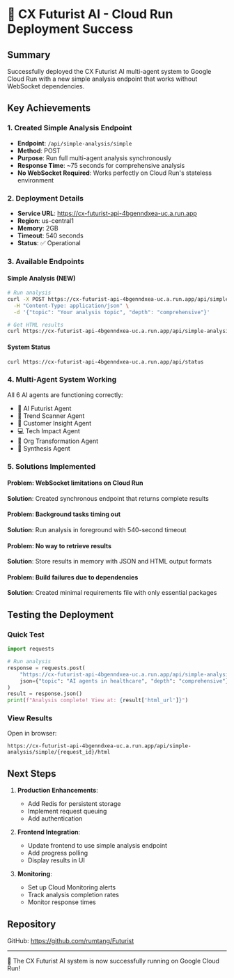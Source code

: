 # 🎉 CX Futurist AI - Cloud Run Deployment Success

## Summary

Successfully deployed the CX Futurist AI multi-agent system to Google Cloud Run with a new simple analysis endpoint that works without WebSocket dependencies.

## Key Achievements

### 1. Created Simple Analysis Endpoint
- **Endpoint**: `/api/simple-analysis/simple`
- **Method**: POST
- **Purpose**: Run full multi-agent analysis synchronously
- **Response Time**: ~75 seconds for comprehensive analysis
- **No WebSocket Required**: Works perfectly on Cloud Run's stateless environment

### 2. Deployment Details
- **Service URL**: https://cx-futurist-api-4bgenndxea-uc.a.run.app
- **Region**: us-central1
- **Memory**: 2GB
- **Timeout**: 540 seconds
- **Status**: ✅ Operational

### 3. Available Endpoints

#### Simple Analysis (NEW)
```bash
# Run analysis
curl -X POST https://cx-futurist-api-4bgenndxea-uc.a.run.app/api/simple-analysis/simple \
  -H "Content-Type: application/json" \
  -d '{"topic": "Your analysis topic", "depth": "comprehensive"}'

# Get HTML results
curl https://cx-futurist-api-4bgenndxea-uc.a.run.app/api/simple-analysis/simple/{request_id}/html
```

#### System Status
```bash
curl https://cx-futurist-api-4bgenndxea-uc.a.run.app/api/status
```

### 4. Multi-Agent System Working
All 6 AI agents are functioning correctly:
- 🔮 AI Futurist Agent
- 📡 Trend Scanner Agent
- 👥 Customer Insight Agent
- 💻 Tech Impact Agent
- 🏢 Org Transformation Agent
- 🎯 Synthesis Agent

### 5. Solutions Implemented

#### Problem: WebSocket limitations on Cloud Run
**Solution**: Created synchronous endpoint that returns complete results

#### Problem: Background tasks timing out
**Solution**: Run analysis in foreground with 540-second timeout

#### Problem: No way to retrieve results
**Solution**: Store results in memory with JSON and HTML output formats

#### Problem: Build failures due to dependencies
**Solution**: Created minimal requirements file with only essential packages

## Testing the Deployment

### Quick Test
```python
import requests

# Run analysis
response = requests.post(
    "https://cx-futurist-api-4bgenndxea-uc.a.run.app/api/simple-analysis/simple",
    json={"topic": "AI agents in healthcare", "depth": "comprehensive"}
)
result = response.json()
print(f"Analysis complete! View at: {result['html_url']}")
```

### View Results
Open in browser:
```
https://cx-futurist-api-4bgenndxea-uc.a.run.app/api/simple-analysis/simple/{request_id}/html
```

## Next Steps

1. **Production Enhancements**:
   - Add Redis for persistent storage
   - Implement request queuing
   - Add authentication

2. **Frontend Integration**:
   - Update frontend to use simple analysis endpoint
   - Add progress polling
   - Display results in UI

3. **Monitoring**:
   - Set up Cloud Monitoring alerts
   - Track analysis completion rates
   - Monitor response times

## Repository

GitHub: https://github.com/rumtang/Futurist

---

🚀 The CX Futurist AI system is now successfully running on Google Cloud Run!